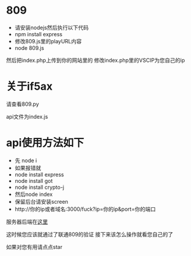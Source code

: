 # 809
 
 - 请安装nodejs然后执行以下代码
 - npm install express
 - 修改809.js里的playURL内容
 - node 809.js

然后把index.php上传到你的网站里的
修改index.php里的VSCIP为您自己的ip


# 关于if5ax

请查看809.py

api文件为index.js

# api使用方法如下

- 先 node i
- 如果报错就
- node install express
- node install got
- node install crypto-j
- 然后node index
- 保留后台请安装screen
- http://你的ip或者域名:3000/fuck?ip=你的ip&port=你的端口

服务器后端在[这里](https://github.com/simo8102/809/releases)



这时候您应该就通过了联通809的验证
接下来该怎么操作就看您自己的了

如果对您有用请点点star
